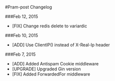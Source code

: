 #Pram-post Changelog

###Feb 12, 2015

- [FIX] Change redis delete to variardic

###Feb 10, 2015

- [ADD] Use ClientIP() instead of X-Real-Ip header

###Feb 7, 2015

- [ADD] Added Antispam Cookie middleware
- [UPGRADE] Upgraded Gin version
- [FIX] Added ForwardedFor middleware
